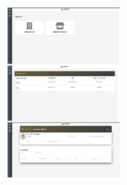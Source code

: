 

<p align="center">
  <img src="r-1.png"  width="260"/>

<img src="r-2.png"  width="260"/>

<img src="r-3.png"  width="260"/>

</p>

